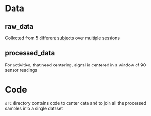 
# Data
## raw_data
Collected from 5 different subjects over multiple sessions

## processed_data
For activities, that need centering, signal is centered in a window of 90 sensor readings

# Code
`src` directory contains code to center data and to join all the processed samples into a single dataset

